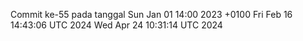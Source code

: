 Commit ke-55 pada tanggal Sun Jan 01 14:00 2023 +0100
Fri Feb 16 14:43:06 UTC 2024
Wed Apr 24 10:31:14 UTC 2024
